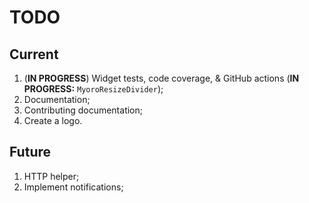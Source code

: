 # TODO

## Current

1. (**IN PROGRESS**) Widget tests, code coverage, & GitHub actions (**IN PROGRESS:** `MyoroResizeDivider`);
1. Documentation;
1. Contributing documentation;
1. Create a logo.

## Future

1. HTTP helper;
1. Implement notifications;
